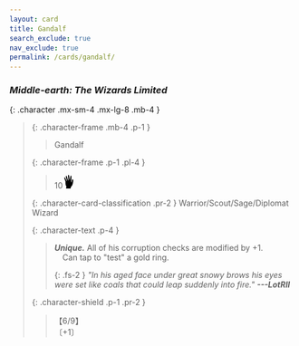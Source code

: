 ```yaml
---
layout: card
title: Gandalf
search_exclude: true
nav_exclude: true
permalink: /cards/gandalf/
---
```


### _Middle-earth: The Wizards Limited_

{: .character .mx-sm-4 .mx-lg-8 .mb-4 }
> {: .character-frame .mb-4 .p-1 }
> > <div class="card-mp"></div>
> > <div class="character-card-name">Gandalf</div>
> 
> {: .character-frame .p-1 .pl-4 }
> > 10![](/assets/images/di.svg)
> 
> {: .character-card-classification .pr-2 }
> Warrior/Scout/Sage/Diplomat Wizard
> 
> {: .character-text .p-4 }
> > _**Unique.**_ All of his corruption checks are modified by +1.<br>&emsp;Can tap to "test" a gold ring.
> > 
> > {: .fs-2 }
> > _"In his aged face under great snowy brows his eyes were set like coals that could leap suddenly into fire." **---LotRII**_ 
> 
> {: .character-shield .p-1 .pr-2 }
> > <div class="card-shield">【6/9】</div>
> > <div class="card-corruption">〔+1〕</div>
